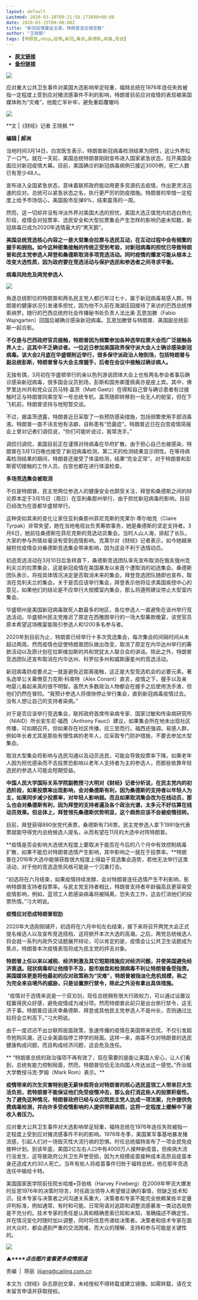 ```yaml
---
layout: default
Lastmod: 2020-03-28T09:21:58.173898+00:00
date: 2020-03-15T00:00:00Z
title: "新冠疫情蔓延全美，特朗普连任增变数"
author: "王晓枫"
tags: [特朗普,nbsp,疫情,新冠,集会,桑德斯,病毒,竞选]
---
```


* [**原文链接**](https://mp.weixin.qq.com/s/XZetYbOEXa913-X0-Qo9CQ)
* [**备份链接**](http://archive.today/i0oJr)


![](/images/post/77e6cfb5c7ef66e00d9bd04f74961594.jpg)

应对重大公共卫生事件对美国大选影响举足轻重，福特总统在1976年连任失败被指一定程度上受到应对猪流感事件不利的影响，特朗普目前应对疫情的表现被美国媒体称为“灾难”，他能亡羊补牢，避免重蹈覆辙吗

![](/images/post/50b72da76801d6235502908a8475fff9.jpg)

  

**文 |《财经》记者 王晓枫 **

**编辑 | 郝洲**

当地时间3月14日，白宫医生表示，特朗普新冠病毒检测结果为阴性，这让外界松了一口气。就在一天前，美国总统特朗普刚刚宣布进入国家紧急状态，拉开美国全面应对新冠疫情大幕。目前，美国确诊的新冠病毒病例已接近3000例，死亡人数已有至少48人。

宣布进入全国紧急状态，意味着联邦政府能动用更多资源抗击疫情，作出更灵活迅速的应对。总统可以紧急状态之名，执行更严厉的防疫措施。特朗普的举措一定程度上给予市场信心，美国股市反弹9%，结束震荡的一周。

然而，这一切却并没有冲淡外界对美国大选的担忧，美国大选正值党内初选白热化阶段，疫情会对投票率、选民安全和大型拉票集会产生怎样的影响仍是未知数，新冠病毒已成为2020年选情最大的“黑天鹅”。

**美国总统竞选核心内容之一是大型集会拉票与选民互动，在互动过程中会有频繁的握手和拥抱。如今这种密集接触的传统正受到考验，对新冠病毒的担忧已导致特朗普和民主党参选人拜登和桑德斯取消多项竞选活动。同时疫情的爆发可能从根本上改变大选性质，因为政府要在竞选活动与保护选民和参选者之间寻求平衡。**

**病毒风险危及两党参选人**

  

![](/images/post/6dbe4f57c79fefcaee87fd1a4a2a46d3.jpg)

  

角逐总统职位的特朗普和两名民主党人都已年过七十，属于新冠病毒易感人群。特朗普的健康状况引发诸多担忧，因为他不久前在海湖庄园接待了来访的巴西总统博索纳罗。随行的巴西总统府社会传播秘书处负责人法比奥·瓦恩加滕（Fabio Wajngarten）回国后被确诊感染新冠病毒。瓦恩加滕曾与特朗普、美国副总统彭斯一起合影。

**不仅是与巴西政府官员接触，特朗普因为频繁参加各种选举拉票大会而广泛接触各界人士，这其中不乏确诊者。一位近日参加美国政界保守派大会人士确诊感染新冠病毒。该大会2月底在华盛顿附近举行，很多保守派政治人物到场，包括特朗普与副总统彭斯，特朗普曾与大会主席握手，后者在会议中接触过确诊病人。**

无独有偶，3月初在华盛顿举行的亲以色列游说团体大会上也有两名参会者事后确诊感染新冠病毒，很多国会议员到场，彭斯和国务卿蓬佩奥亦是座上宾。其中，佛罗里达州共和党众议员马特·盖茨（Matt Gaetz）在得知自己曾与确诊患者有过接触时正与特朗普同乘空军一号总统专机，盖茨随即转移到一处无人的舱室，但在下飞机前，特朗普坚持与他短暂交谈。

不过，据盖茨透露，特朗普近日采取了一些预防感染措施，包括频繁使用手部消毒液。特朗普一直不讳言他有洁癖，自称患有“恐菌症”。特朗普近日在白宫疫情简报会上曾对记者们调侃说，“你们可能听说过，我常洗手。”

调侃归调侃，美国目前正在谨慎对待病毒在华府扩散。由于担心自己也被感染，特朗普在3月13日晚也接受了新冠病毒检测，第二天的检测结果显示阴性。在等待病毒检测结果的期间，特朗普还接受了体温检测，结果“完全正常”。对于特朗普和彭斯密切接触的工作人员，白宫也都在进行体温检查。

**多场竞选集会被取消**

不仅是特朗普，民主党两位参选人的健康安全也颇受关注，拜登和桑德斯之间的辩论原本定于3月15日（周日）在亚利桑那州举行，由于担忧新冠病毒的影响，目前已经改为在首都华盛顿举行。

这种突如其来的变化让家住亚利桑那州菲尼克斯的克莱尔·蒂尓帕克（Claire Tyrpak）非常失望，她在当地电视台负责筹款事务，她是桑德斯的坚定支持者。3月6日，她前往桑德斯在菲尼克斯的竞选动员集会。当时人山人海，排起了长队，大家的参与热情丝毫没有受到选情影响。克莱尔对《财经》记者表示，如今她越来越担忧疫情会对桑德斯竞选集会带来影响，因为这会不利于选情动员。

初选竞选活动在3月10日后急转直下，桑德斯竞选团队率先宣布取消在俄亥俄州克利夫兰的拉票集会，这是新冠疫情在美国暴发以来首个遭取消的初选集会。桑德斯团队表示，将视具体情况决定是否取消未来的集会。拜登竞选团队随即也宣布，取消在克利夫兰的集会。关于是否应该举行集会，拜登表示他将征求美国疾控中心的意见，如果他们的结论是不应举行大规模室内集会，那么将遵照建议停止大型室内集会。

华盛顿州是美国新冠病毒致死人数最多的地区，各位参选人一直避免在该州举行竞选活动。华盛顿州民主党推迟了原定在西雅图举行的一场大型筹款晚宴，该党官员原本希望这场晚宴能吸引参选人和1200多名参与者。

2020年到目前为止，特朗普已经举行十多次竞选集会，每次集会的间隔时间从未超过两周。然而疫情也促使特朗普团队做出改变，取消了原定在内华达州举行的筹款活动以及原计划在拉斯维加斯的共和党犹太人联合会的讲话。除此之外，特朗普竞选团队还宣布取消在内华达州、科罗拉多州和威斯康星州的竞选活动。

新冠病毒防疫要点之一就是避免近距离接触，这正是大型竞选机会的必要元素。著名选举公关幕僚亚力克斯·科南特（Alex Conant）直言，疫情之下，握手以及亲吻婴儿看起来真的很不明智。虽然大多数政治人物都会在握手之后使用洗手液，但他们仍然在冒险。“我预计参选人将很快停止举行集会，直到新冠病毒疫情过去。没有人想让自己的支持者染病。”   

对于是否应该举行竞选集会，联邦政府首席传染病专家、国家过敏和传染病研究所（NIAID）所长安东尼·福西（Anthony Fauci）建议，如果集会所在地未出现社区传播，可如期召开。但如果存在社区传播，应三思而行。福西还强调，易感人群，例如年长者尤其是那些有慢性病的老年人，应采取专门防护措施，不要去参加大型集会。

取消大型集会将影响与选民沟通以及动员选民，可能会导致投票率下降，如果老年人因为担忧感染而不去投票恐影响以老年人支持者为主的参选人，而那些依靠年轻选民的参选人可能会短期受益。

**中国人民大学国际关系学院副教授刁大明对《财经》记者分析说，在民主党内的初选阶段，如果投票率出现影响，会对桑德斯有利，因为桑德斯的支持者以年轻人为主，如果同步减少投票率，对年轻人影响弱。而且如果取消集会改为在线动员，那么也会对桑德斯有利，因为拜登的支持者遍及各个政治光谱，太多元不好估算在线动员效果。但总体上，拜登领先桑德斯优势明显，这个趋势应该不会被疫情扭转。**

目前，拜登获得890张党代表票，桑德斯有736票。民主党参选人拿下1991张代表票就能夺得党内总统候选人提名，从而有望在11月的大选中对阵特朗普。

**疫情是否会影响大选很大程度上要取决于能否在今后的八个月中有效控制病毒扩散，如果不能恐对特朗普选情产生影响，其中影响之一就在于投票率。**特朗普在2016年大选中能够获胜很大程度上得益于竞选集会造势，若他无法举行这类活动，对于他的竞选造势风格可能是一个沉重打击。

“初选将在六月结束，如果疫情持续发酵，会对特朗普连任选情产生不利影响，影响特朗普支持者投票率。与民主党支持者相比，特朗普支持者年龄偏高且更容易受疫情影响，例如，蓝领工人若感染病毒将被隔离，恐失去工作，这会打消他们的投票热情。”刁大明说。

**疫情应对恐成特朗普软肋**

2020年大选刚刚铺开，初选将在六月中旬左右结束，接下来将召开两党大会正式提名候选人以及宣布竞选搭档，这将掀开本次大选的高潮。之后，两党总统候选人将会就一系列内政外交话题展开辩论，可以肯定的是，疫情会让公共卫生话题成为焦点，特朗普本次疫情表现将成为民主党的抨击对象。

**特朗普上任以来以减税、经济刺激及其它短期措施应对经济问题，并使美国避免经济衰退。冠状病毒却让他措手不及，股市崩盘和检测病毒不利让特朗普备受指责。美国媒体更是将他最初的应对政策称为“灾难”，特朗普被指淡化危机规模，称之为完全来自境外的威胁，只是设置旅行禁令，除此之外没有拿出具体措施。**

 “疫情对于选情来说是一个双刃剑，现任总统拥有很大行政权力，可以通过设置议程赢得民众好感，避免疫情成为减分项。然而特朗普此前只是出台旅行禁令，这无济于事。特朗普应该庆幸桑德斯、拜登或其他民主党参选人不是州长，否则通过比较将会立判高下。”刁大明说。

由于一度迟迟不出台联邦层面政策，急速传播的疫情在美国带来恐慌，不仅引发超市抢购风潮，还让全美面临停工停学的局面。这样一来，病毒不仅对特朗普的选民健康构成问题，而且构成经济问题，这会危及连任。

** “特朗普总统的政治强项不再有效了，现在需要的是能让美国人安心，让人们看到，总统有能力控制局面，然而，特朗普恰恰无法向国人传达出这一感觉。”乔治城大学教授马克·罗姆（Mark Rom）表示。**

**疫情带来的次生灾害特别是无薪休假将会对特朗普的核心选民蓝领工人带来巨大生活负担，若特朗普不能保证他们免受疫情冲击，那么会打消这些人的投票积极性。为了避免这种情况，特朗普政府已经与众议院民主党人达成一项法案，允许提供免费病毒检测，并向许多受疫情影响的人提供带薪病假，这将一定程度上缓解中下层收入者压力。**

应对重大公共卫生事件对大选影响举足轻重，福特总统在1976年连任失败被指一定程度上受到应对猪流感事件不利的影响。1976年冬季，美国某军事基地暴发猪流感，引起人们对一场毁灭性大流行病的恐惧。时任总统福特宣布了一项全民免疫接种计划。到该年底，美国2亿左右人口中有4000万人接种新疫苗，但疾病大流行没发生，这导致政府公共卫生声誉受损，因为大规模疫苗接种成本高昂且疫苗本身还造成大约30人死亡。当年有些人将疫苗事件归咎于福特总统，他在那年竞选连任中输给卡特。

美国国家医学院前任院长哈维•芬伯格（Harvey Fineberg）在2009年甲流大爆发时反思1976年的决策时坦言，时任政治领导人希望做正确的事情，但缺乏技术知识。技术专家与决策者之间沟通关系重大，决策者和专家不能完全依赖某些半定量评判标准，例如通常、有时和可能。日常用语对追踪和调整流感暴发一类动态局势是不充分的。技术专家的责任是认真和精确思索已知和未知，准确描述不确定性，并在情况变化时随时加以调整，同时将信息传递给决策者。决策者和技术专家在面对大众时，都会遇到严重的交流困难，而大众的理解、支持和参与可能是关键性的。

[![](/images/post/4d24a5670c9a87791ea8b757d030c0d3.jpg)](https://mp.weixin.qq.com/mp/homepage?__biz=MjM5NDU5NTM4MQ==&hid=29&sn=21c0f34c737748fe3b2c372bb40ae622)  

**▲****_点击图片查看更多疫情报道_**

  

  

责编  |  蒋丽  lijiang@caijing.com.cn

本文为《财经》杂志原创文章，未经授权不得转载或建立镜像。如需转载，请在文末留言申请并获取授权。

